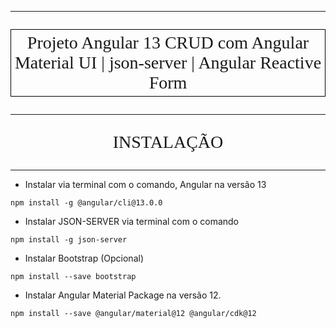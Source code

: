 <hr>
<p style="text-align: center; font-size:28px; border: 1px solid black; padding:5px;text-style:bold; font-family:Tahoma">Projeto Angular 13 CRUD com Angular Material UI | json-server | Angular Reactive Form</p>


<hr>
<p style="text-align: center; font-size:28px; font-family:Tahoma">INSTALAÇÃO</p>
<hr>

* Instalar via terminal com o comando, Angular na versão 13
```
npm install -g @angular/cli@13.0.0
```

* Instalar JSON-SERVER via terminal com o comando
```
npm install -g json-server
```

* Instalar Bootstrap (Opcional)
```
npm install --save bootstrap
```

* Instalar Angular Material Package na versão 12.
```
npm install --save @angular/material@12 @angular/cdk@12
```


